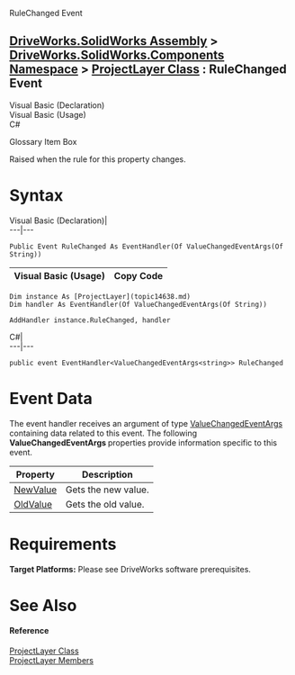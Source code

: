 RuleChanged Event   
  
[DriveWorks.SolidWorks Assembly](topic13342.md) > [DriveWorks.SolidWorks.Components Namespace](topic13925.md) > [ProjectLayer Class](topic14638.md) : RuleChanged Event  
---  
  
Visual Basic (Declaration)    
Visual Basic (Usage)    
C# 

Glossary Item Box

Raised when the rule for this property changes. 

# Syntax

Visual Basic (Declaration)|   
---|---  
      
    
    Public Event RuleChanged As EventHandler(Of ValueChangedEventArgs(Of String))  
  
Visual Basic (Usage)| Copy Code  
---|---  
      
    
    Dim instance As [ProjectLayer](topic14638.md)
    Dim handler As EventHandler(Of ValueChangedEventArgs(Of String))
     
    AddHandler instance.RuleChanged, handler  
  
C#|   
---|---  
      
    
    public event EventHandler<ValueChangedEventArgs<string>> RuleChanged  
  
# Event Data

The event handler receives an argument of type [ValueChangedEventArgs<T>](topic5834.md) containing data related to this event. The following **ValueChangedEventArgs <T>** properties provide information specific to this event.

Property| Description  
---|---  
[NewValue](topic5841.md)| Gets the new value.   
[OldValue](topic5842.md)| Gets the old value.   
  
# Requirements

**Target Platforms:** Please see DriveWorks software prerequisites.

# See Also

#### Reference

[ProjectLayer Class](topic14638.md)   
[ProjectLayer Members](topic14639.md)


